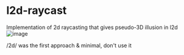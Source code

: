 # l2d-raycast

Implementation of 2d raycasting that gives pseudo-3D illusion in l2d
![image](https://github.com/MoleTheDev/l2d-raycast/assets/93382765/f5598c0c-7cfc-4681-80bb-89430f067fe0)

/2d/ was the first approach & minimal, don't use it
